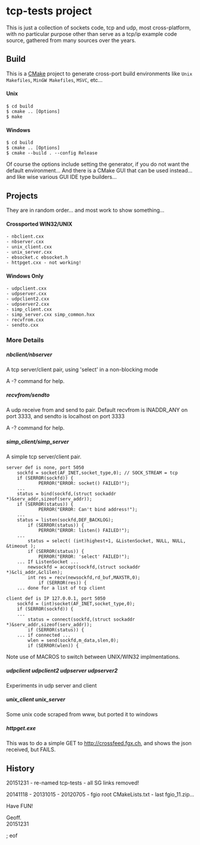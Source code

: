 # tcp-tests project

This is just a collection of sockets code, tcp and udp, most cross-platform, with no particular purpose other than serve as a tcp/ip example code source, gathered from many sources over the years.

## Build

This is a [CMake](https://cmake.org/) project to generate cross-port build environments like `Unix Makefiles`, `MinGW Makefiles`, `MSVC`, etc...

#### Unix
```
$ cd build
$ cmake .. [Options]
$ make
```

#### Windows

```
$ cd build
$ cmake .. [Options]
$ cmake --build . --config Release
```

Of course the options include setting the generator, if you do not want the default environment... And there is a CMake GUI that can be used instead... and like wise various GUI IDE type builders...

## Projects

They are in random order... and most work to show something...

#### Crossported WIN32/UNIX

    - nbclient.cxx
    - nbserver.cxx
    - unix_client.cxx
    - unix_server.cxx
    - ebsocket.c ebsocket.h
    - httpget.cxx - not working!
    
#### Windows Only

    - udpclient.cxx
    - udpserver.cxx
    - udpclient2.cxx
    - udpserver2.cxx
    - simp_client.cxx
    - simp_server.cxx simp_common.hxx
    - recvfrom.cxx
    - sendto.cxx

### More Details
    
##### nbclient/nbserver

A tcp server/client pair, using 'select' in a non-blocking mode

A -? command for help.

##### recvfrom/sendto

A udp receive from and send to pair. Default recvfrom is INADDR_ANY on port 3333, 
and sendto is localhost on port 3333

A -? command for help.

##### simp_client/simp_server

A simple tcp server/client pair.

```
server def is none, port 5050
	sockfd = socket(AF_INET,socket_type,0); // SOCK_STREAM = tcp
	if (SERROR(sockfd)) {
        	PERROR("ERROR: socket() FAILED!");
	...
	status = bind(sockfd,(struct sockaddr *)&serv_addr,sizeof(serv_addr));
	if (SERROR(status)) {
        	PERROR("ERROR: Can't bind address!");
	...
	status = listen(sockfd,DEF_BACKLOG);
    	if (SERROR(status)) {
        	PERROR("ERROR: listen() FAILED!");
	...
        status = select( (int)highest+1, &ListenSocket, NULL, NULL, &timeout );
        if (SERROR(status)) {
            PERROR("ERROR: 'select' FAILED!");
	... If ListenSocket ...
		newsockfd = accept(sockfd,(struct sockaddr *)&cli_addr,&clilen);
		int res = recv(newsockfd,rd_buf,MAXSTR,0);
    		if (SERROR(res)) {
	... done for a list of tcp client

client def is IP 127.0.0.1, port 5050
	sockfd = (int)socket(AF_INET,socket_type,0);
	if (SERROR(sockfd)) {
	...
        status = connect(sockfd,(struct sockaddr *)&serv_addr,sizeof(serv_addr));
        if (SERROR(status)) {
	... if connected ...
        wlen = send(sockfd,m_data,slen,0);
        if (SERROR(wlen)) {
```

Note use of MACROS to switch between UNIX/WIN32 implmentations.

##### udpclient udpclient2 udpserver udpserver2

Experiments in udp server and client

##### unix_client unix_server

Some unix code scraped from www, but ported it to windows

##### httpget.exe

This was to do a simple GET to http://crossfeed.fgx.ch, and shows the json received, but FAILS.

## History

20151231 - re-named tcp-tests - all SG links removed!

20141118 - 20131015 - 20120705 - fgio root CMakeLists.txt - last fgio_11.zip...

Have FUN!

Geoff.  
20151231


; eof

